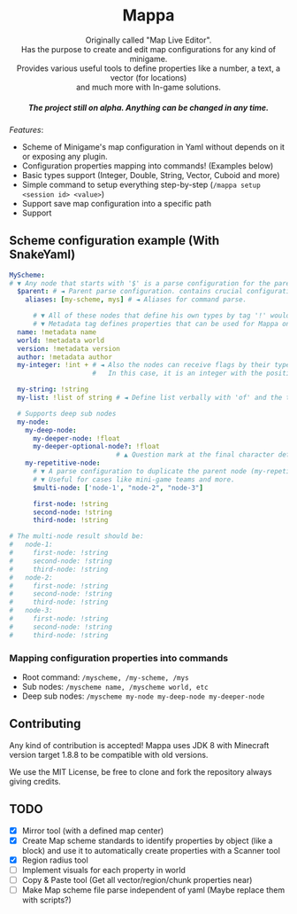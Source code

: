 <h1 align="center">Mappa</h1>
<p align="center">
Originally called "Map Live Editor".<br>
Has the purpose to create and edit map configurations for any kind of minigame.<br>
Provides various useful tools to define properties like a number, a text, a vector (for locations)<br>
and much more with In-game solutions.<br>
</p>
<h5 align="center">The project still on alpha. Anything can be changed in any time.</h5>

*Features*:
- Scheme of Minigame's map configuration in Yaml without depends on it or exposing any plugin.
- Configuration properties mapping into commands! (Examples below)
- Basic types support (Integer, Double, String, Vector, Cuboid and more)
- Simple command to setup everything step-by-step (`/mappa setup <session id> <value>`)
- Support save map configuration into a specific path
- Support 

## Scheme configuration example (With SnakeYaml)
```yaml
MyScheme:
# ▼ Any node that starts with '$' is a parse configuration for the parent node (MyScheme).
  $parent: # ◄ Parent parse configuration. contains crucial configuration of the entire scheme.
    aliases: [my-scheme, mys] # ◄ Aliases for command parse.

      # ▼ All of these nodes that define his own types by tag '!' would be considered properties.
      # ▼ Metadata tag defines properties that can be used for Mappa on his commands.
  name: !metadata name
  world: !metadata world
  version: !metadata version
  author: !metadata author
  my-integer: !int + # ◄ Also the nodes can receive flags by their type.
                     #   In this case, it is an integer with the positive flag to deny any negative int number.

  my-string: !string
  my-list: !list of string # ◄ Define list verbally with 'of' and the type of the list.

  # Supports deep sub nodes
  my-node:
    my-deep-node:
      my-deeper-node: !float
      my-deeper-optional-node?: !float
                           # ▲ Question mark at the final character defines an optional node.
    my-repetitive-node:
      # ▼ A parse configuration to duplicate the parent node (my-repetitive-node) for each node of the array.
      # ▼ Useful for cases like mini-game teams and more.
      $multi-node: ['node-1', "node-2", "node-3"]

      first-node: !string
      second-node: !string
      third-node: !string

# The multi-node result should be:
#   node-1:
#     first-node: !string
#     second-node: !string
#     third-node: !string
#   node-2:
#     first-node: !string
#     second-node: !string
#     third-node: !string
#   node-3:
#     first-node: !string
#     second-node: !string
#     third-node: !string

```

### Mapping configuration properties into commands
* Root command: `/myscheme, /my-scheme, /mys`
* Sub nodes: `/myscheme name, /myscheme world, etc`
* Deep sub nodes: `/myscheme my-node my-deep-node my-deeper-node`

## Contributing
Any kind of contribution is accepted!
Mappa uses JDK 8 with Minecraft version target 1.8.8 to be compatible with old versions.

We use the MIT License, be free to clone and fork the repository always giving credits.

## TODO
- [X] Mirror tool (with a defined map center)
- [X] Create Map scheme standards to identify properties by object (like a block) and use it to automatically create properties with a Scanner tool
- [X] Region radius tool
- [ ] Implement visuals for each property in world
- [ ] Copy & Paste tool (Get all vector/region/chunk properties near)
- [ ] Make Map scheme file parse independent of yaml (Maybe replace them with scripts?)
